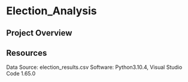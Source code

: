 # Election_Analysis

## Project Overview







## Resources
Data Source: election_results.csv
Software: Python3.10.4, Visual Studio Code 1.65.0







